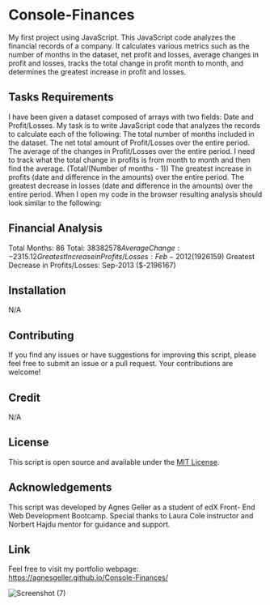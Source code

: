 # Console-Finances

My first project using JavaScript. This JavaScript code analyzes the financial records of a company. It calculates various metrics such as the number of months in the dataset, net profit and losses, average changes in profit and losses, tracks the total change in profit month to month, and determines the greatest increase in profit and losses.

## Tasks Requirements

I have been given a dataset composed of arrays with two fields: Date and Profit/Losses.
My task is to write JavaScript code that analyzes the records to calculate each of the following:
The total number of months included in the dataset.
The net total amount of Profit/Losses over the entire period.
The average of the changes in Profit/Losses over the entire period.
I need to track what the total change in profits is from month to month and then find the average.
(Total/(Number of months - 1))
The greatest increase in profits (date and difference in the amounts) over the entire period.
The greatest decrease in losses (date and difference in the amounts) over the entire period.
When I open my code in the browser  resulting analysis should look similar to the following:

Financial Analysis
----------------------------
Total Months: 86
Total: $38382578
Average Change: -2315.12
Greatest Increase in Profits/Losses: Feb-2012 ($1926159)
Greatest Decrease in Profits/Losses: Sep-2013 ($-2196167)

## Installation

N/A


## Contributing

If you find any issues or have suggestions for improving this script, please feel free to submit an issue or a pull request. Your contributions are welcome!

## Credit

N/A

## License

This script is open source and available under the [MIT License](https://opensource.org/licenses/MIT).

## Acknowledgements

This script was developed by Agnes Geller as a student of edX Front- End Web Development Bootcamp. Special thanks to Laura Cole instructor and Norbert Hajdu mentor for guidance and support.

## Link

Feel free to visit my portfolio webpage:
https://agnesgeller.github.io/Console-Finances/



![Screenshot (7)](https://github.com/AgnesGeller/Console-Finances/assets/147996856/6fba1b7f-61d2-4e2c-b2bd-ac673c6eb78c)

